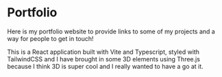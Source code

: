 # Portfolio

Here is my portfolio website to provide links to some of my projects and a way for people to get in touch!

This is a React application built with Vite and Typescript, styled with TailwindCSS and I have brought in some 3D elements using Three.js because I think 3D is super cool and I really wanted to have a go at it.
